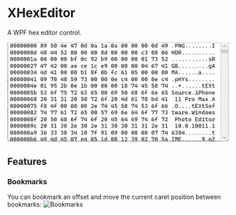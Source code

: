 # XHexEditor

A WPF hex editor control.

![Control](docs/ctrl.png)

## Features

### Bookmarks

You can bookmark an offset and move the current caret position between bookmarks:
![Bookmarks](docs/bookmarks.gif)
